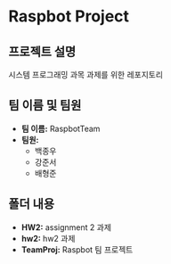# Raspbot Project

## 프로젝트 설명
시스템 프로그래밍 과목 과제를 위한 레포지토리

## 팀 이름 및 팀원
- **팀 이름:** RaspbotTeam
- **팀원:**
  - 백종우 
  - 강준서
  - 배형준

## 폴더 내용
- **HW2:** assignment 2 과제
- **hw2:** hw2 과제
- **TeamProj:** Raspbot 팀 프로젝트
